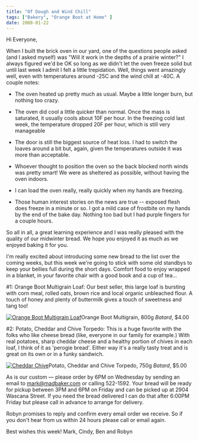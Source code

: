 ```yaml
---
title: "Of Dough and Wind Chill"
tags: ["Bakery", "Orange Boot at Home" ] 
date: 2008-01-22
---
```


Hi Everyone,

When I built the brick oven in our yard, one of the questions people asked (and I asked myself) was "Will it work in the depths of a prairie winter?" I always figured we'd be OK so long as we didn't let the oven freeze solid but until last week I admit I felt a little trepidation. Well, things went amazingly well, even with temperatures around -25C and the wind chill at -40C. A couple notes:

- The oven heated up pretty much as usual. Maybe a little longer burn, but nothing too crazy.

- The oven did cool a little quicker than normal. Once the mass is saturated, it usually cools about 10F per hour. In the freezing cold last week, the temperature dropped 20F per hour, which is still very manageable

- The door is still the biggest source of heat loss. I had to switch the loaves around a bit but, again, given the temperatures outside it was more than acceptable.

- Whoever thought to position the oven so the back blocked north winds was pretty smart! We were as sheltered as possible, without having the oven indoors.

- I can load the oven really, really quickly when my hands are freezing.
  
- Those human interest stories on the news are true -- exposed flesh does freeze in a minute or so. I got a mild case of frostbite on my hands by the end of the bake day. Nothing too bad but I had purple fingers for a couple hours.

So all in all, a great learning experience and I was really pleased with the quality of our midwinter bread. We hope you enjoyed it as much as we enjoyed baking it for you.

I'm really excited about introducing some new bread to the list over the coming weeks, but this week we're going to stick with some old standbys to keep your bellies full during the short days. Comfort food to enjoy wrapped in a blanket, in your favorite chair with a good book and a cup of tea...

#1: Orange Boot Multigrain Loaf: Our best seller, this large loaf is bursting with corn meal, rolled oats, brown rice and local organic unbleached flour. A touch of honey and plenty of buttermilk gives a touch of sweetness and tang too!

[![Orange Boot Multigrain Loaf](http://orangeboot.files.wordpress.com/2008/01/multigrain_batard.thumbnail.jpg)](http://orangeboot.files.wordpress.com/2008/01/multigrain_batard.jpg "Orange Boot Multigrain Loaf")Orange Boot Multigrain, 800g _Batard_, $4.00

#2: Potato, Cheddar and Chive Torpedo: This is a huge favorite with the folks who like cheese bread (like, everyone in our family for example.) With real potatoes, sharp cheddar cheese and a healthy portion of chives in each loaf, I think of it as 'perogie bread'. Either way it's a really tasty treat and is great on its own or in a funky sandwich.

[![Cheddar Chive](http://orangeboot.files.wordpress.com/2007/11/cheddar_chive.thumbnail.jpg)](http://orangeboot.files.wordpress.com/2007/11/cheddar_chive.jpg "Cheddar Chive")Potato, Cheddar and Chive Torpedo, 750g _Batard_, $5.00

As is our custom — please order by 6PM on Wednesday by sending an email to mark@madbaker.com or calling 522-1592. Your bread will be ready for pickup between 3PM and 6PM on Friday and can be picked up at 2904 Wascana Street. If you need the bread delivered I can do that after 6:00PM Friday but please call in advance to arrange for delivery.

Robyn promises to reply and confirm every email order we receive. So if you don't hear from us within 24 hours please call or email again.

Best wishes this week! Mark, Cindy, Ben and Robyn
